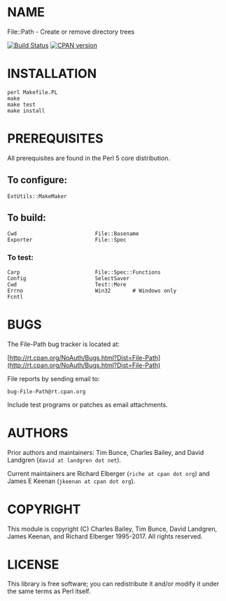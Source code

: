 # NAME

File::Path - Create or remove directory trees

[![Build Status](https://travis-ci.org/jkeenan/File-Path.svg?branch=master)](https://travis-ci.org/jkeenan/File-Path)
[![CPAN version](https://badge.fury.io/pl/File-Path.svg)](http://badge.fury.io/pl/File-Path)


# INSTALLATION

    perl Makefile.PL
    make
    make test
    make install

# PREREQUISITES

All prerequisites are found in the Perl 5 core distribution.

## To configure:

    ExtUtils::MakeMaker

## To build:

    Cwd                         File::Basename
    Exporter                    File::Spec

### To test:

    Carp                        File::Spec::Functions
    Config                      SelectSaver
    Cwd                         Test::More
    Errno                       Win32       # Windows only
    Fcntl

# BUGS

The File-Path bug tracker is located at:

[http://rt.cpan.org/NoAuth/Bugs.html?Dist=File-Path](http://rt.cpan.org/NoAuth/Bugs.html?Dist=File-Path)

File reports by sending email to:

    bug-File-Path@rt.cpan.org

Include test programs or patches as email attachments.

# AUTHORS

Prior authors and maintainers: Tim Bunce, Charles Bailey, and
David Landgren (`david at landgren dot net`).

Current maintainers are Richard Elberger (`riche at cpan dot org`) and
James E Keenan (`jkeenan at cpan dot org`).

# COPYRIGHT

This module is copyright (C) Charles Bailey, Tim Bunce, David Landgren,
James Keenan, and Richard Elberger 1995-2017. All rights reserved.

# LICENSE

This library is free software; you can redistribute it and/or modify
it under the same terms as Perl itself.
